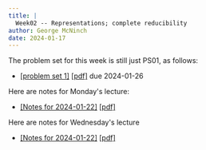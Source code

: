 ```yaml
---
title: |
  Week02 -- Representations; complete reducibility
author: George McNinch  
date: 2024-01-17
---
```


The problem set for this week is still just PS01, as follows:

- [[problem set 1]](/course-contents/PS01--rep-theory.html) [[pdf]](/course-contents/PS01--rep-theory.pdf) due 2024-01-26


Here are notes for Monday's lecture:

- [[Notes for 2024-01-22]](/course-contents/notes-RT-2024-01-22.html) [[pdf]](/course-contents/notes-RT-2024-01-22.pdf)


Here are notes for Wednesday's lecture

- [[Notes for 2024-01-22]](/course-contents/notes-RT-2024-01-24.html) [[pdf]](/course-contents/notes-RT-2024-01-24.pdf)
